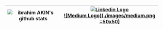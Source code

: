 |![ibrahim AKIN's github stats](https://github-readme-stats.vercel.app/api?username=ibrahimakin&show_icons=true&theme=tokyonight) | [![Linkedin Logo](https://raw.githubusercontent.com/ibrahim-AKIN/ibrahim-AKIN/master/images/linkedin.png=50x50)](https://www.linkedin.com/in/ibrahim-AKIN) <br/> [![Medium Logo](./images/medium.png =50x50)](https://medium.com/@ibrahimakin) |
|--|--|
